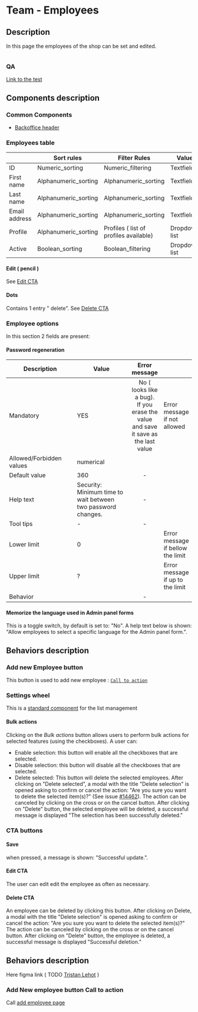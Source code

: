 # Team - Employees

## Description

In this page the employees of the shop can be set and edited.&#x20;

<figure><img src="../../../../../../.gitbook/assets/Screenshot 2022-09-21 at 17-12-47 Employees • test.png" alt=""><figcaption></figcaption></figure>

### QA&#x20;

[Link to the test](https://build.prestashop-project.org/test-scenarios/scenarios/core/functional/bo/advanced-parameters/team/employees.html)

## Components description

### Common Components

* [Backoffice header](../../../../common-components/back-office-header/)

### Employees table



|               | Sort rules            | Filter Rules                            | Value         |
| ------------- | --------------------- | --------------------------------------- | ------------- |
| ID            | Numeric\_sorting      | Numeric\_filtering                      | Textfield     |
| First name    | Alphanumeric\_sorting | Alphanumeric\_sorting                   | Textfield     |
| Last name     | Alphanumeric\_sorting | Alphanumeric\_sorting                   | Textfield     |
| Email address | Alphanumeric\_sorting | Alphanumeric\_sorting                   | Textfield     |
| Profile       | Alphanumeric\_sorting | Profiles ( list of profiles available)  | Dropdown list |
| Active        | Boolean\_sorting      | Boolean\_filtering                      | Dropdown list |

#### Edit  ( pencil )

See [Edit CTA](./#edit-cta)

#### Dots&#x20;

Contains 1 entry " delete". See [Delete CTA](./#delete-cta)&#x20;

### Employee options

In this section 2 fields are present:

#### Password regeneration



<table><thead><tr><th width="200">Description</th><th width="203">Value</th><th align="center">Error message</th><th data-hidden></th></tr></thead><tbody><tr><td>Mandatory</td><td>YES</td><td align="center">No ( looks like a bug).<br>If you erase the value and save it save as the last value</td><td>Error message if not allowed</td></tr><tr><td>Allowed/Forbidden values</td><td>numerical</td><td align="center"></td><td></td></tr><tr><td>Default value</td><td>360</td><td align="center">-</td><td></td></tr><tr><td>Help text</td><td>Security: Minimum time to wait between two password changes.</td><td align="center">-</td><td></td></tr><tr><td>Tool tips</td><td>              -</td><td align="center">-</td><td></td></tr><tr><td>Lower limit</td><td>             0</td><td align="center"></td><td>Error message if bellow the limit</td></tr><tr><td>Upper limit</td><td>               ?</td><td align="center"></td><td>Error message if up to the limit</td></tr><tr><td>Behavior</td><td></td><td align="center">-</td><td></td></tr></tbody></table>



#### Memorize the language used in Admin panel forms

This is a toggle switch, by default is set to: "No". A help text below is shown: "Allow employees to select a specific language for the Admin panel form.".

## Behaviors description

### Add new Employee button

This button is used to add new employee : [`Call to action`](https://app.gitbook.com/o/-MAz0PPl5s9ulE9xyliu/s/eRh5ljXXvELkmmdiRmg8/\~/changes/AC6MLBkSBL33Yd0iYykc/functional-documentation/ux-ui/back-office/configure/advanced-parameters/team-employees#add-new-employeee-cta)

### Settings wheel

This is a [standard component](../../../../common-components/settings-wheel.md) for the list management

#### Bulk actions

Clicking on the _Bulk actions_ button allows users to perform bulk actions for selected features (using the checkboxes). A user can:

* Enable selection: this button will enable all the checkboxes that are selected.
* Disable selection: this button will disable all the checkboxes that are selected.
* Delete selected: This button will delete the selected employees. After clicking on "Delete selected", a modal with the title "Delete selection" is opened asking to confirm or cancel the action: "Are you sure you want to delete the selected item(s)?" (See issue [#14462](https://github.com/PrestaShop/PrestaShop/issues/14462)). The action can be canceled by clicking on the cross or on the cancel button. After clicking on "Delete" button, the selected employee will be deleted, a successful message is displayed "The selection has been successfully deleted."

### CTA buttons

#### Save

when pressed, a message is shown: "Successful update.".



#### **Edit CTA**

&#x20;The user can edit edit the employee as often as necessary.

#### **Delete CTA**

&#x20;An employee can be deleted by clicking this button. After clicking on Delete, a modal with the title "Delete selection" is opened asking to confirm or cancel the action: "Are you sure you want to delete the selected item(s)?" The action can be canceled by clicking on the cross or on the cancel button. After clicking on "Delete" button, the employee is deleted, a successful message is displayed "Successful deletion."

## Behaviors description

Here figma link ( TODO [Tristan Lehot](http://localhost:5000/u/wxuQ8dEUfYTsCcCBbcFmmedKE5t2 "mention") )



### Add New employee button Call to action <a href="#add-new-employeee-cta" id="add-new-employeee-cta"></a>

Call [add employee page](https://app.gitbook.com/o/-MAz0PPl5s9ulE9xyliu/s/eRh5ljXXvELkmmdiRmg8/\~/changes/AC6MLBkSBL33Yd0iYykc/functional-documentation/ux-ui/back-office/configure/advanced-parameters/team-employees/add-edit-employee)






